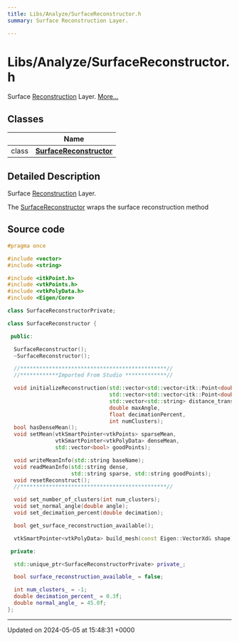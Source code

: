 ```yaml
---
title: Libs/Analyze/SurfaceReconstructor.h
summary: Surface Reconstruction Layer. 

---
```


# Libs/Analyze/SurfaceReconstructor.h

Surface [Reconstruction](../Classes/classReconstruction.md) Layer.  [More...](#detailed-description)

## Classes

|                | Name           |
| -------------- | -------------- |
| class | **[SurfaceReconstructor](../Classes/classSurfaceReconstructor.md)**  |

## Detailed Description

Surface [Reconstruction](../Classes/classReconstruction.md) Layer. 

The [SurfaceReconstructor](../Classes/classSurfaceReconstructor.md) wraps the surface reconstruction method 




## Source code

```cpp
#pragma once

#include <vector>
#include <string>

#include <itkPoint.h>
#include <vtkPoints.h>
#include <vtkPolyData.h>
#include <Eigen/Core>

class SurfaceReconstructorPrivate;

class SurfaceReconstructor {

 public:

  SurfaceReconstructor();
  ~SurfaceReconstructor();

  //**********************************************//
  //************Imported From Studio *************//

  void initializeReconstruction(std::vector<std::vector<itk::Point<double>>> local_pts,
                                std::vector<std::vector<itk::Point<double>>> global_pts,
                                std::vector<std::string> distance_transforms,
                                double maxAngle,
                                float decimationPercent,
                                int numClusters);
  bool hasDenseMean();
  void setMean(vtkSmartPointer<vtkPoints> sparseMean,
               vtkSmartPointer<vtkPolyData> denseMean,
               std::vector<bool> goodPoints);

  void writeMeanInfo(std::string baseName);
  void readMeanInfo(std::string dense,
                    std::string sparse, std::string goodPoints);
  void resetReconstruct();
  //**********************************************//

  void set_number_of_clusters(int num_clusters);
  void set_normal_angle(double angle);
  void set_decimation_percent(double decimation);

  bool get_surface_reconstruction_available();

  vtkSmartPointer<vtkPolyData> build_mesh(const Eigen::VectorXd& shape);

 private:

  std::unique_ptr<SurfaceReconstructorPrivate> private_;

  bool surface_reconstruction_available_ = false;

  int num_clusters_ = -1;
  double decimation_percent_ = 0.3f;
  double normal_angle_ = 45.0f;
};
```


-------------------------------

Updated on 2024-05-05 at 15:48:31 +0000
